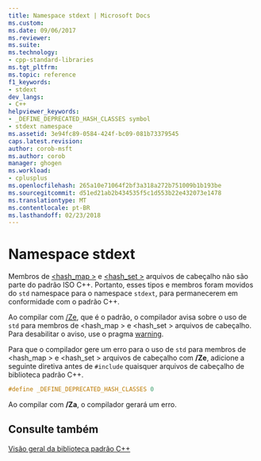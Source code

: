```yaml
---
title: Namespace stdext | Microsoft Docs
ms.custom: 
ms.date: 09/06/2017
ms.reviewer: 
ms.suite: 
ms.technology:
- cpp-standard-libraries
ms.tgt_pltfrm: 
ms.topic: reference
f1_keywords:
- stdext
dev_langs:
- C++
helpviewer_keywords:
- _DEFINE_DEPRECATED_HASH_CLASSES symbol
- stdext namespace
ms.assetid: 3e94fc89-0584-424f-bc09-081b73379545
caps.latest.revision: 
author: corob-msft
ms.author: corob
manager: ghogen
ms.workload:
- cplusplus
ms.openlocfilehash: 265a10e71064f2bf3a318a272b751009b1b193be
ms.sourcegitcommit: d51ed21ab2b434535f5c1d553b22e432073e1478
ms.translationtype: MT
ms.contentlocale: pt-BR
ms.lasthandoff: 02/23/2018
---
```

# <a name="stdext-namespace"></a>Namespace stdext

Membros de [ \<hash_map >](../standard-library/hash-map.md) e [ \<hash_set >](../standard-library/hash-set.md) arquivos de cabeçalho não são parte do padrão ISO C++. Portanto, esses tipos e membros foram movidos do `std` namespace para o namespace `stdext`, para permanecerem em conformidade com o padrão C++.

Ao compilar com [/Ze](../build/reference/za-ze-disable-language-extensions.md), que é o padrão, o compilador avisa sobre o uso de `std` para membros de \<hash_map > e \<hash_set > arquivos de cabeçalho. Para desabilitar o aviso, use o pragma [warning](../preprocessor/warning.md).

Para que o compilador gere um erro para o uso de `std` para membros de \<hash_map > e \<hash_set > arquivos de cabeçalho com **/Ze**, adicione a seguinte diretiva antes de `#include` quaisquer arquivos de cabeçalho de biblioteca padrão C++.

```cpp  
#define _DEFINE_DEPRECATED_HASH_CLASSES 0  
```  

Ao compilar com **/Za**, o compilador gerará um erro.  

## <a name="see-also"></a>Consulte também

[Visão geral da biblioteca padrão C++](../standard-library/cpp-standard-library-overview.md)


